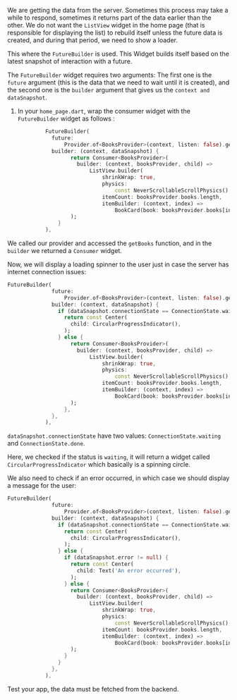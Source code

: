 We are getting the data from the server. Sometimes this process may take a while to respond, sometimes it returns part of the data earlier than the other. We do not want the `ListView` widget in the home page (that is responsible for displaying the list) to rebuild itself unless the future data is created, and during that period, we need to show a loader.

This where the `FutureBuilder` is used. This Widget builds itself based on the latest snapshot of interaction with a future.

The `FutureBuilder` widget requires two arguments: The first one is the `future` argument (this is the data that we need to wait until it is created), and the second one is the `builder` argument that gives us the `context and dataSnapshot`.

1. In your `home_page.dart`, wrap the consumer widget with the `FutureBuilder` widget as follows :

```dart
            FutureBuilder(
              future:
                  Provider.of<BooksProvider>(context, listen: false).getBooks(),
              builder: (context, dataSnapshot) {
                    return Consumer<BooksProvider>(
                      builder: (context, booksProvider, child) =>
                          ListView.builder(
                              shrinkWrap: true,
                              physics:
                                  const NeverScrollableScrollPhysics(), // <- Here
                              itemCount: booksProvider.books.length,
                              itemBuilder: (context, index) =>
                                  BookCard(book: booksProvider.books[index])),
                    );
                }
            ),
```

We called our provider and accessed the `getBooks` function, and in the `builder` we returned a `Consumer` widget.

Now, we will display a loading spinner to the user just in case the server has internet connection issues:

```dart
FutureBuilder(
              future:
                  Provider.of<BooksProvider>(context, listen: false).getBooks(),
              builder: (context, dataSnapshot) {
                if (dataSnapshot.connectionState == ConnectionState.waiting) {
                  return const Center(
                    child: CircularProgressIndicator(),
                  );
                } else {
                    return Consumer<BooksProvider>(
                      builder: (context, booksProvider, child) =>
                          ListView.builder(
                              shrinkWrap: true,
                              physics:
                                  const NeverScrollableScrollPhysics(), // <- Here
                              itemCount: booksProvider.books.length,
                              itemBuilder: (context, index) =>
                                  BookCard(book: booksProvider.books[index])),
                    );
                  },
              },
            ),
```

`dataSnapshot.connectionState` have two values: `ConnectionState.waiting` and `ConnectionState.done`.

Here, we checked if the status is `waiting`, it will return a widget called `CircularProgressIndicator` which basically is a spinning circle.

We also need to check if an error occurred, in which case we should display a message for the user:

```dart
FutureBuilder(
              future:
                  Provider.of<BooksProvider>(context, listen: false).getBooks(),
              builder: (context, dataSnapshot) {
                if (dataSnapshot.connectionState == ConnectionState.waiting) {
                  return const Center(
                    child: CircularProgressIndicator(),
                  );
                } else {
                  if (dataSnapshot.error != null) {
                    return const Center(
                      child: Text('An error occurred'),
                    );
                  } else {
                    return Consumer<BooksProvider>(
                      builder: (context, booksProvider, child) =>
                          ListView.builder(
                              shrinkWrap: true,
                              physics:
                                  const NeverScrollableScrollPhysics(), // <- Here
                              itemCount: booksProvider.books.length,
                              itemBuilder: (context, index) =>
                                  BookCard(book: booksProvider.books[index])),
                    );
                  }
                }
              },
            ),
```

Test your app, the data must be fetched from the backend.
